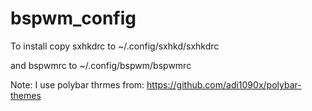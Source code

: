 # bspwm_config


To install copy sxhkdrc to ~/.config/sxhkd/sxhkdrc

and bspwmrc to ~/.config/bspwm/bspwmrc

Note: I use polybar thrmes from: https://github.com/adi1090x/polybar-themes
